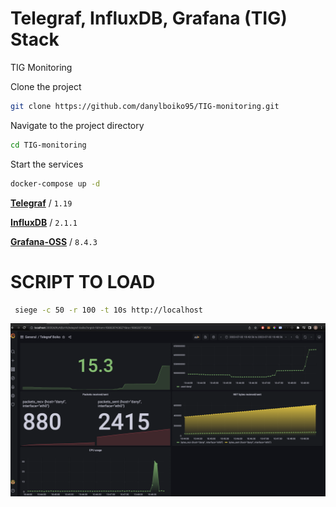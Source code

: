# Telegraf, InfluxDB, Grafana (TIG) Stack

TIG Monitoring

Clone the project

```bash
git clone https://github.com/danylboiko95/TIG-monitoring.git
```

Navigate to the project directory

```bash
cd TIG-monitoring
```

Start the services

```bash
docker-compose up -d
```

[**Telegraf**](https://hub.docker.com/_/telegraf) / `1.19`

[**InfluxDB**](https://hub.docker.com/_/influxdb) / `2.1.1`

[**Grafana-OSS**](https://hub.docker.com/r/grafana/grafana-oss) / `8.4.3`

# SCRIPT TO LOAD
```bash
 siege -c 50 -r 100 -t 10s http://localhost
```
![Alt text](monitoring.png)

